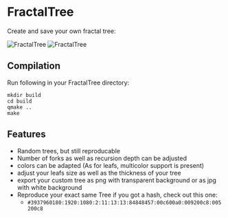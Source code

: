 # FractalTree
Create and save your own fractal tree:

![FractalTree](http://indidude.de/stuff/fractalTree.png)
![FractalTree](http://indidude.de/stuff/tree_small.gif)

## Compilation ##

Run following in your FractalTree directory:
```
mkdir build
cd build
qmake ..
make
```

## Features ##

 * Random trees, but still reproducable
 * Number of forks as well as recursion depth can be adjusted
 * colors can be adapted (As for leafs, multicolor support is present)
 * adjust your leafs size as well as the thickness of your tree
 * export your custom tree as png with transparent background or as jpg with white background
 * Reproduce your exact same Tree if you got a hash, check out this one:
   * ```#3937960180:1920:1080:2:11:13:13:84848457:00c600a0:009200c8:005200c8```

